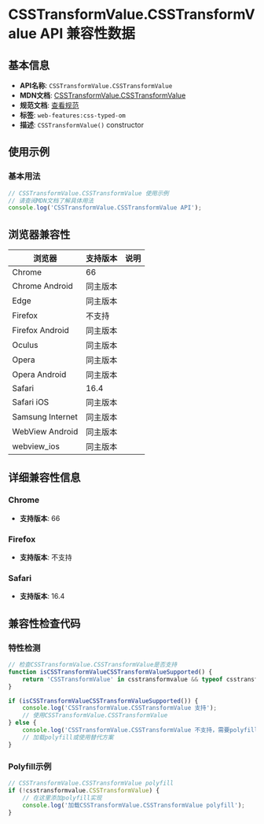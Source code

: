# CSSTransformValue.CSSTransformValue API 兼容性数据

## 基本信息

- **API名称**: `CSSTransformValue.CSSTransformValue`
- **MDN文档**: [CSSTransformValue.CSSTransformValue](https://developer.mozilla.org/docs/Web/API/CSSTransformValue/CSSTransformValue)
- **规范文档**: [查看规范](https://drafts.css-houdini.org/css-typed-om/#dom-csstransformvalue-csstransformvalue)
- **标签**: `web-features:css-typed-om`
- **描述**: `CSSTransformValue()` constructor

## 使用示例

### 基本用法

```javascript
// CSSTransformValue.CSSTransformValue 使用示例
// 请查阅MDN文档了解具体用法
console.log('CSSTransformValue.CSSTransformValue API');
```

## 浏览器兼容性

| 浏览器 | 支持版本 | 说明 |
|--------|----------|------|
| Chrome | 66 |  |
| Chrome Android | 同主版本 |  |
| Edge | 同主版本 |  |
| Firefox | 不支持 |  |
| Firefox Android | 同主版本 |  |
| Oculus | 同主版本 |  |
| Opera | 同主版本 |  |
| Opera Android | 同主版本 |  |
| Safari | 16.4 |  |
| Safari iOS | 同主版本 |  |
| Samsung Internet | 同主版本 |  |
| WebView Android | 同主版本 |  |
| webview_ios | 同主版本 |  |

## 详细兼容性信息

### Chrome

- **支持版本**: 66

### Firefox

- **支持版本**: 不支持

### Safari

- **支持版本**: 16.4

## 兼容性检查代码

### 特性检测

```javascript
// 检查CSSTransformValue.CSSTransformValue是否支持
function isCSSTransformValueCSSTransformValueSupported() {
    return 'CSSTransformValue' in csstransformvalue && typeof csstransformvalue.CSSTransformValue === 'function';
}

if (isCSSTransformValueCSSTransformValueSupported()) {
    console.log('CSSTransformValue.CSSTransformValue 支持');
    // 使用CSSTransformValue.CSSTransformValue
} else {
    console.log('CSSTransformValue.CSSTransformValue 不支持，需要polyfill');
    // 加载polyfill或使用替代方案
}
```

### Polyfill示例

```javascript
// CSSTransformValue.CSSTransformValue polyfill
if (!csstransformvalue.CSSTransformValue) {
    // 在这里添加polyfill实现
    console.log('加载CSSTransformValue.CSSTransformValue polyfill');
}
```

